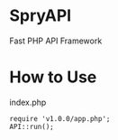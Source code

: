 # SpryAPI
Fast PHP API Framework

# How to Use
index.php
```
require 'v1.0.0/app.php';
API::run();
```
